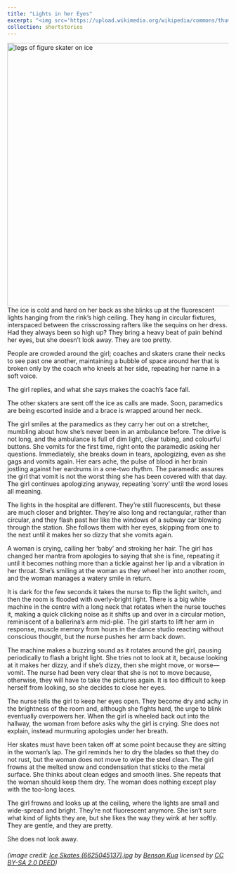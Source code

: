 ```yaml
---
title: "Lights in her Eyes"
excerpt: "<img src='https://upload.wikimedia.org/wikipedia/commons/thumb/c/ce/Ice_Skates_%286625045137%29.jpg/1200px-Ice_Skates_%286625045137%29.jpg?20130504021812' alt='legs of figure skater on ice' width='400'><br/>The lights shine as the stretcher is wheeled away. She aches."
collection: shortstories
---
```

<img src="https://upload.wikimedia.org/wikipedia/commons/thumb/c/ce/Ice_Skates_%286625045137%29.jpg/1200px-Ice_Skates_%286625045137%29.jpg?20130504021812" width="600" alt="legs of figure skater on ice">
The ice is cold and hard on her back as she blinks up at the fluorescent lights hanging from the rink’s high ceiling. They hang in circular fixtures, interspaced between the crisscrossing rafters like the sequins on her dress. Had they always been so high up? They bring a heavy beat of pain behind her eyes, but she doesn’t look away. They are too pretty.

People are crowded around the girl; coaches and skaters crane their necks to see past one another, maintaining a bubble of space around her that is broken only by the coach who kneels at her side, repeating her name in a soft voice. 

The girl replies, and what she says makes the coach’s face fall. 

The other skaters are sent off the ice as calls are made. Soon, paramedics are being escorted inside and a brace is wrapped around her neck.

The girl smiles at the paramedics as they carry her out on a stretcher, mumbling about how she’s never been in an ambulance before. The drive is not long, and the ambulance is full of dim light, clear tubing, and colourful buttons. She vomits for the first time, right onto the paramedic asking her questions. Immediately, she breaks down in tears, apologizing, even as she gags and vomits again. Her ears ache, the pulse of blood in her brain jostling against her eardrums in a one-two rhythm. The paramedic assures the girl that vomit is not the worst thing she has been covered with that day. The girl continues apologizing anyway, repeating ‘sorry’ until the word loses all meaning.

The lights in the hospital are different. They’re still fluorescents, but these are much closer and brighter. They’re also long and rectangular, rather than circular, and they flash past her like the windows of a subway car blowing through the station. She follows them with her eyes, skipping from one to the next until it makes her so dizzy that she vomits again. 

A woman is crying, calling her ‘baby’ and stroking her hair. The girl has changed her mantra from apologies to saying that she is fine, repeating it until it becomes nothing more than a tickle against her lip and a vibration in her throat. She’s smiling at the woman as they wheel her into another room, and the woman manages a watery smile in return.

It is dark for the few seconds it takes the nurse to flip the light switch, and then the room is flooded with overly-bright light. There is a big white machine in the centre with a long neck that rotates when the nurse touches it, making a quick clicking noise as it shifts up and over in a circular motion, reminiscent of a ballerina’s arm mid-plié. The girl starts to lift her arm in response, muscle memory from hours in the dance studio reacting without conscious thought, but the nurse pushes her arm back down. 

The machine makes a buzzing sound as it rotates around the girl, pausing periodically to flash a bright light.  She tries not to look at it, because looking at it makes her dizzy, and if she’s dizzy, then she might move, or worse— vomit. The nurse had been very clear that she is not to move because, otherwise, they will have to take the pictures again. It is too difficult to keep herself from looking, so she decides to close her eyes. 

The nurse tells the girl to keep her eyes open. They become dry and achy in the brightness of the room and, although she fights hard, the urge to blink eventually overpowers her. When the girl is wheeled back out into the hallway, the woman from before asks why the girl is crying. She does not explain, instead murmuring apologies under her breath. 

Her skates must have been taken off at some point because they are sitting in the woman’s lap. The girl reminds her to dry the blades so that they do not rust, but the woman does not move to wipe the steel clean. The girl frowns at the melted snow and condensation that sticks to the metal surface. She thinks about clean edges and smooth lines. She repeats that the woman should keep them dry. The woman does nothing except play with the too-long laces.

The girl frowns and looks up at the ceiling, where the lights are small and wide-spread and bright. They’re not fluorescent anymore. She isn’t sure what kind of lights they are, but she likes the way they wink at her softly. They are gentle, and they are pretty. 

She does not look away.

###### *(image credit: [Ice Skates (6625045137).jpg](https://commons.wikimedia.org/wiki/File:Ice_Skates_(6625045137).jpg) by [Benson Kua](https://www.flickr.com/people/91545223@N00) licensed by [CC BY-SA 2.0 DEED](https://creativecommons.org/licenses/by-sa/2.0/deed.en))*
